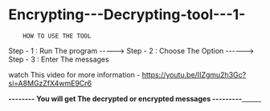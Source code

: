 # Encrypting---Decrypting-tool---1-

        HOW TO USE THE TOOL 

Step - 1 
          : Run The program ----->
Step - 2
          : Choose The Option ------>
Step - 3
          : Enter The messages

watch This video for more information  -  https://youtu.be/IIZgmu2h3Gc?si=A8MGzZfX4wmE9Cr6

______-------- You will get The decrypted or encrypted messages ---------____________
